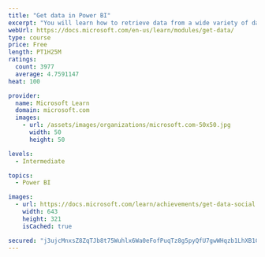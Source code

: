 ```yaml
---
title: "Get data in Power BI"
excerpt: "You will learn how to retrieve data from a wide variety of data sources, including Microsoft Excel, relational databases, and NoSQL data stores. You will also learn how to improve performance while retrieving data."
webUrl: https://docs.microsoft.com/en-us/learn/modules/get-data/
type: course
price: Free
length: PT1H25M
ratings:
  count: 3977
  average: 4.7591147
heat: 100

provider:
  name: Microsoft Learn
  domain: microsoft.com
  images:
    - url: /assets/images/organizations/microsoft.com-50x50.jpg
      width: 50
      height: 50

levels:
  - Intermediate

topics:
  - Power BI

images:
  - url: https://docs.microsoft.com/learn/achievements/get-data-social.png
    width: 643
    height: 321
    isCached: true

secured: "j3ujcMnxsZ8ZqTJb8t75Wuhlx6Wa0eFofPuqTz8g5pyQfU7gwWHqzb1LhXB1CVURBYU+hZrAgwnco+eiNPAMQtXRR41t5AAwbVSvH5MuMuo9a+AICb+WCN2sQN8iDdEsNv3r9w63xeiXn66886VZA6X3ybqe+fcl2SZcekNR6ilPzsZnDm4pygFIsbGsXU2D5XzRCOlx3xckekdu1YAGEAOcgRlbDS59zqvivHeJYwktJ9AfDXsUdqEOUy/H09/q0PTRJGc1e8vBEmqgBw94/5JB6ZRYCs0qCQsvX/ypbZF/AmAlADoKxkzHLA58677mEeYm/sZhdaCc8bwlVHVMVLzeoxn8kRZhumZ4X2rBNAi3y4EEh8VZZGaQ2LhchS1WFu45F7Il16nztLKJ496YT1pSdRFoTDa3mpHXKG8rCuY=;9trQ0IexUumz1hf5oteDbA=="
---
```


